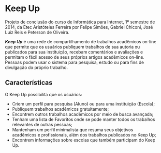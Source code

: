 ﻿Keep Up
=======

Projeto de conclusão do curso de Informática para Internet, 1º semestre de 2014, da Etec Aristóteles Ferreira por Felipe Simões, Gabriel Chiconi, José Luiz Reis e Peterson de Oliveira.

***Keep Up*** é uma rede de compartilhamento de trabalhos acadêmicos on-line que permite que os usuários publiquem trabalhos de sua autoria ou publicados para sua instituição, recebam comentários e avaliações e permitam o fácil acesso de seus próprios artigos acadêmicos on-line. Pessoas podem usar o sistema para pesquisa, estudo ou para fins de divulgação do próprio trabalho.

## Características

O Keep Up possibilita que os usuários:

* Criem um perfil para pesquisa (Aluno) ou para uma instituição (Escola);
* Publiquem trabalhos acadêmicos gratuitamente;
* Encontrem outros trabalhos acadêmicos por meio de busca avançada;
* Tenham uma lista de Favoritos onde se pode manter todos os trabalhos relevantes de outras pessoas;
* Mantenham um perfil minimalista que resuma seus objetivos acadêmicos e profissionais, além dos trabalhos publicados no Keep Up;
* Encontrem informações sobre escolas que também participam do Keep Up.